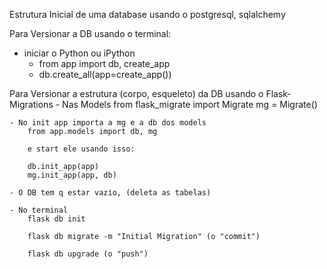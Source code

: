 Estrutura Inicial de uma database usando o postgresql, sqlalchemy

Para Versionar a DB usando o terminal:
- iniciar o Python ou iPython
    - from app import db, create_app
    - db.create_all(app=create_app())


Para Versionar a estrutura (corpo, esqueleto) da DB usando o Flask-Migrations
    - Nas Models
        from flask_migrate import Migrate
        mg = Migrate()

    - No init app importa a mg e a db dos models
        from app.models import db, mg
        
        e start ele usando isso:
        
        db.init_app(app)
        mg.init_app(app, db)

    - O DB tem q estar vazio, (deleta as tabelas)

    - No terminal 
        flask db init

        flask db migrate -m "Initial Migration" (o "commit")

        flask db upgrade (o "push")


    

